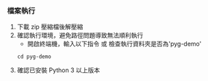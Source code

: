 ### 檔案執行  
1. 下載 zip 壓縮檔後解壓縮
2. 確認執行環境，避免路徑問題導致無法順利執行  
   - 開啟終端機，輸入以下指令 或 檢查執行資料夾是否為'pyg-demo'  
   ```
   cd pyg-demo
   ```
3. 確認已安裝 Python 3 以上版本

